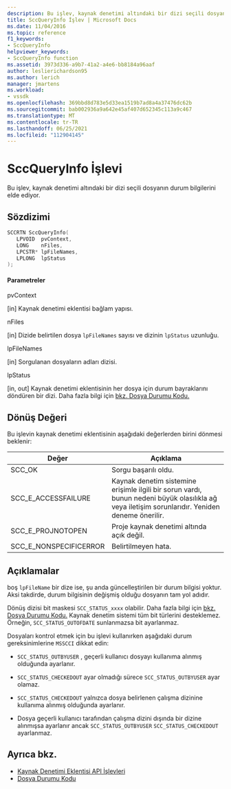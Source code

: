 ```yaml
---
description: Bu işlev, kaynak denetimi altındaki bir dizi seçili dosyanın durum bilgilerini elde ediyor.
title: SccQueryInfo İşlev | Microsoft Docs
ms.date: 11/04/2016
ms.topic: reference
f1_keywords:
- SccQueryInfo
helpviewer_keywords:
- SccQueryInfo function
ms.assetid: 3973d336-a9b7-41a2-a4e6-bb8184a96aaf
author: leslierichardson95
ms.author: lerich
manager: jmartens
ms.workload:
- vssdk
ms.openlocfilehash: 369bbd8d783e5d33ea1519b7ad8a4a37476dc62b
ms.sourcegitcommit: bab002936a9a642e45af407d652345c113a9c467
ms.translationtype: MT
ms.contentlocale: tr-TR
ms.lasthandoff: 06/25/2021
ms.locfileid: "112904145"
---
```

# <a name="sccqueryinfo-function"></a>SccQueryInfo İşlevi
Bu işlev, kaynak denetimi altındaki bir dizi seçili dosyanın durum bilgilerini elde ediyor.

## <a name="syntax"></a>Sözdizimi

```cpp
SCCRTN SccQueryInfo(
   LPVOID  pvContext,
   LONG    nFiles,
   LPCSTR* lpFileNames,
   LPLONG  lpStatus
);
```

#### <a name="parameters"></a>Parametreler
 pvContext

[in] Kaynak denetimi eklentisi bağlam yapısı.

 nFiles

[in] Dizide belirtilen dosya `lpFileNames` sayısı ve dizinin `lpStatus` uzunluğu.

 lpFileNames

[in] Sorgulanan dosyaların adları dizisi.

 lpStatus

[in, out] Kaynak denetimi eklentisinin her dosya için durum bayraklarını döndüren bir dizi. Daha fazla bilgi için [bkz. Dosya Durumu Kodu.](../extensibility/file-status-code-enumerator.md)

## <a name="return-value"></a>Dönüş Değeri
 Bu işlevin kaynak denetimi eklentisinin aşağıdaki değerlerden birini dönmesi beklenir:

|Değer|Açıklama|
|-----------|-----------------|
|SCC_OK|Sorgu başarılı oldu.|
|SCC_E_ACCESSFAILURE|Kaynak denetim sistemine erişimle ilgili bir sorun vardı, bunun nedeni büyük olasılıkla ağ veya iletişim sorunlarıdır. Yeniden deneme önerilir.|
|SCC_E_PROJNOTOPEN|Proje kaynak denetimi altında açık değil.|
|SCC_E_NONSPECIFICERROR|Belirtilmeyen hata.|

## <a name="remarks"></a>Açıklamalar
 boş `lpFileName` bir dize ise, şu anda güncelleştirilen bir durum bilgisi yoktur. Aksi takdirde, durum bilgisinin değişmiş olduğu dosyanın tam yol adıdır.

 Dönüş dizisi bit maskesi `SCC_STATUS_xxxx` olabilir. Daha fazla bilgi için [bkz. Dosya Durumu Kodu.](../extensibility/file-status-code-enumerator.md) Kaynak denetim sistemi tüm bit türlerini desteklemez. Örneğin, `SCC_STATUS_OUTOFDATE` sunlanmazsa bit ayarlanmaz.

 Dosyaları kontrol etmek için bu işlevi kullanırken aşağıdaki durum gereksinimlerine `MSSCCI` dikkat edin:

- `SCC_STATUS_OUTBYUSER` , geçerli kullanıcı dosyayı kullanıma alınmış olduğunda ayarlanır.

- `SCC_STATUS_CHECKEDOUT` ayar olmadığı sürece `SCC_STATUS_OUTBYUSER` ayar olamaz.

- `SCC_STATUS_CHECKEDOUT` yalnızca dosya belirlenen çalışma dizinine kullanıma alınmış olduğunda ayarlanır.

- Dosya geçerli kullanıcı tarafından çalışma dizini dışında bir dizine alınmışsa ayarlanır ancak `SCC_STATUS_OUTBYUSER` `SCC_STATUS_CHECKEDOUT` ayarlanmaz.

## <a name="see-also"></a>Ayrıca bkz.
- [Kaynak Denetimi Eklentisi API İşlevleri](../extensibility/source-control-plug-in-api-functions.md)
- [Dosya Durumu Kodu](../extensibility/file-status-code-enumerator.md)
